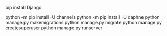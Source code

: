 pip install Django 


python -m pip install -U channels 
python -m pip install -U daphne
python manage.py makemigrations
python manage.py migrate
python manage.py createsuperuser
python manage.py runserver
